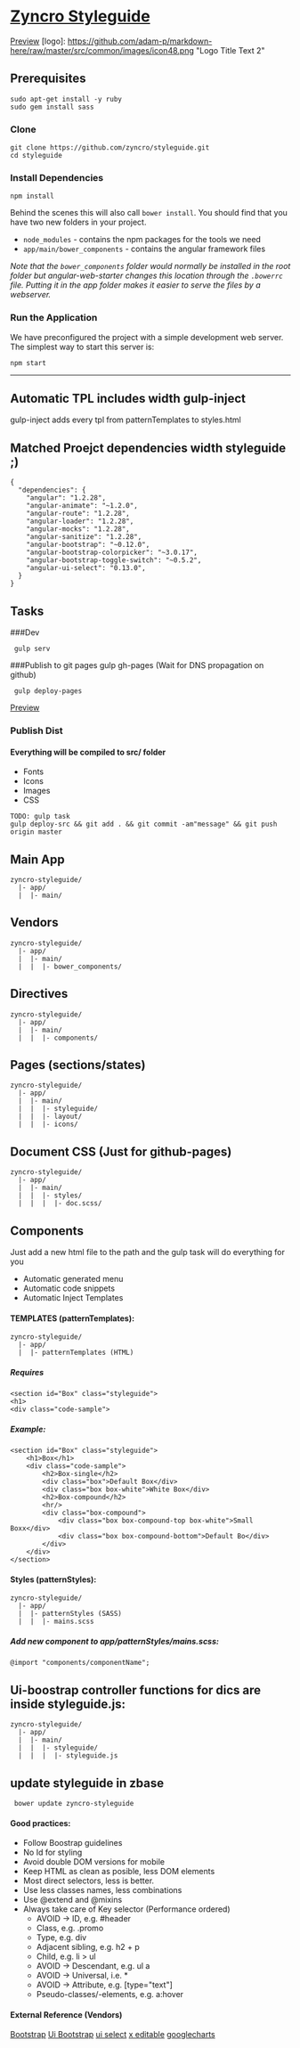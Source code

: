 
# [Zyncro Styleguide](http://zyncro.github.io/styleguide/#/styleguide)
[Preview](http://zyncro.github.io/styleguide/#/styleguide)
[logo]: https://github.com/adam-p/markdown-here/raw/master/src/common/images/icon48.png "Logo Title Text 2"


## Prerequisites


```
sudo apt-get install -y ruby
sudo gem install sass
```

### Clone

```
git clone https://github.com/zyncro/styleguide.git
cd styleguide
```

### Install Dependencies

```
npm install
```

Behind the scenes this will also call `bower install`.  You should find that you have two new
folders in your project.

* `node_modules` - contains the npm packages for the tools we need
* `app/main/bower_components` - contains the angular framework files

*Note that the `bower_components` folder would normally be installed in the root folder but
angular-web-starter changes this location through the `.bowerrc` file.  Putting it in the app folder makes
it easier to serve the files by a webserver.*

### Run the Application

We have preconfigured the project with a simple development web server.  The simplest way to start
this server is:

```
npm start
```

---


## Automatic TPL includes width gulp-inject
gulp-inject adds every tpl from patternTemplates to styles.html



## Matched Proejct dependencies width styleguide ;)

```
{
  "dependencies": {
    "angular": "1.2.28",
    "angular-animate": "~1.2.0",
    "angular-route": "1.2.28",
    "angular-loader": "1.2.28",
    "angular-mocks": "1.2.28",
    "angular-sanitize": "1.2.28",
    "angular-bootstrap": "~0.12.0",
    "angular-bootstrap-colorpicker": "~3.0.17",
    "angular-bootstrap-toggle-switch": "~0.5.2",
    "angular-ui-select": "0.13.0",
  }
}
```



## Tasks

###Dev
```
 gulp serv
```

###Publish to git pages gulp gh-pages (Wait for DNS propagation on github)
```
 gulp deploy-pages
```
[Preview](http://zyncro.github.io/styleguide/#/styleguide)

### Publish Dist
#### Everything will be compiled to src/ folder
  
  - Fonts
  - Icons
  - Images
  - CSS

```
TODO: gulp task
gulp deploy-src && git add . && git commit -am"message" && git push origin master
```

## Main App

```
zyncro-styleguide/
  |- app/
  |  |- main/
```

## Vendors

```
zyncro-styleguide/
  |- app/
  |  |- main/
  |  |  |- bower_components/
```

## Directives

```
zyncro-styleguide/
  |- app/
  |  |- main/
  |  |  |- components/
```

## Pages (sections/states)

```
zyncro-styleguide/
  |- app/
  |  |- main/
  |  |  |- styleguide/
  |  |  |- layout/
  |  |  |- icons/
```

## Document CSS (Just for github-pages)

```
zyncro-styleguide/
  |- app/
  |  |- main/
  |  |  |- styles/
  |  |  |  |- doc.scss/
```



## Components
Just add a new html file to the path and the gulp task will do everything for you

- Automatic generated menu
- Automatic code snippets
- Automatic Inject Templates



#### TEMPLATES (patternTemplates):

```
zyncro-styleguide/
  |- app/
  |  |- patternTemplates (HTML)
```

##### Requires


```
<section id="Box" class="styleguide">
<h1>
<div class="code-sample">
```


##### Example:

```
<section id="Box" class="styleguide">
    <h1>Box</h1>
    <div class="code-sample">
        <h2>Box-single</h2>
        <div class="box">Default Box</div>
        <div class="box box-white">White Box</div>
        <h2>Box-compound</h2>
        <hr/>
        <div class="box-compound">
            <div class="box box-compound-top box-white">Small Boxx</div>
            <div class="box box-compound-bottom">Default Bo</div>
        </div>
    </div>
</section>
```


#### Styles (patternStyles):

```
zyncro-styleguide/
  |- app/
  |  |- patternStyles (SASS)
  |  |	|- mains.scss
```

##### Add new component to app/patternStyles/mains.scss:

```
@import "components/componentName";
```


## Ui-boostrap controller functions for dics are inside  styleguide.js:

```
zyncro-styleguide/
  |- app/
  |  |- main/
  |  |  |- styleguide/
  |  |  |  |- styleguide.js
```



## update styleguide in zbase

```
 bower update zyncro-styleguide
```

#### Good practices:

- Follow Boostrap guidelines
- No Id for styling
- Avoid double DOM versions for mobile
- Keep HTML as clean as posible, less DOM elements
- Most direct selectors, less is better.
- Use less classes names, less combinations
- Use @extend and @mixins
- Always take care of Key selector (Performance ordered)
  - AVOID -> ID, e.g. #header 
  - Class, e.g. .promo 
  - Type, e.g. div 
  - Adjacent sibling, e.g. h2 + p 
  - Child, e.g. li > ul 
  - AVOID -> Descendant, e.g. ul a 
  - AVOID -> Universal, i.e. * 
  - AVOID -> Attribute, e.g. [type="text"] 
  - Pseudo-classes/-elements, e.g. a:hover


#### External Reference (Vendors)
  
[Bootstrap](http://getbootstrap.com/css)
[Ui Bootstrap](https://angular-ui.github.io/bootstrap/)
[ui select](https://github.com/angular-ui/ui-select)
[x editable](https://vitalets.github.io/angular-xeditable)
[googlecharts](http://angular-google-chart.github.io/)


